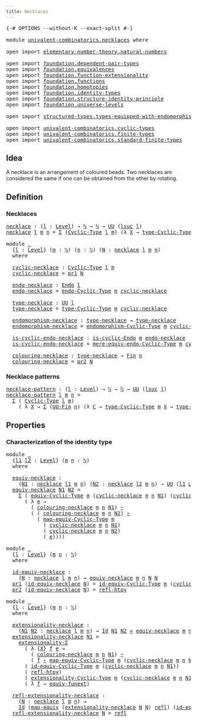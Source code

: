 ```yaml
---
title: Necklaces
---
```


<pre class="Agda"><a id="35" class="Symbol">{-#</a> <a id="39" class="Keyword">OPTIONS</a> <a id="47" class="Pragma">--without-K</a> <a id="59" class="Pragma">--exact-split</a> <a id="73" class="Symbol">#-}</a>

<a id="78" class="Keyword">module</a> <a id="85" href="univalent-combinatorics.necklaces.html" class="Module">univalent-combinatorics.necklaces</a> <a id="119" class="Keyword">where</a>

<a id="126" class="Keyword">open</a> <a id="131" class="Keyword">import</a> <a id="138" href="elementary-number-theory.natural-numbers.html" class="Module">elementary-number-theory.natural-numbers</a>

<a id="180" class="Keyword">open</a> <a id="185" class="Keyword">import</a> <a id="192" href="foundation.dependent-pair-types.html" class="Module">foundation.dependent-pair-types</a>
<a id="224" class="Keyword">open</a> <a id="229" class="Keyword">import</a> <a id="236" href="foundation.equivalences.html" class="Module">foundation.equivalences</a>
<a id="260" class="Keyword">open</a> <a id="265" class="Keyword">import</a> <a id="272" href="foundation.function-extensionality.html" class="Module">foundation.function-extensionality</a>
<a id="307" class="Keyword">open</a> <a id="312" class="Keyword">import</a> <a id="319" href="foundation.functions.html" class="Module">foundation.functions</a>
<a id="340" class="Keyword">open</a> <a id="345" class="Keyword">import</a> <a id="352" href="foundation.homotopies.html" class="Module">foundation.homotopies</a>
<a id="374" class="Keyword">open</a> <a id="379" class="Keyword">import</a> <a id="386" href="foundation.identity-types.html" class="Module">foundation.identity-types</a>
<a id="412" class="Keyword">open</a> <a id="417" class="Keyword">import</a> <a id="424" href="foundation.structure-identity-principle.html" class="Module">foundation.structure-identity-principle</a>
<a id="464" class="Keyword">open</a> <a id="469" class="Keyword">import</a> <a id="476" href="foundation.universe-levels.html" class="Module">foundation.universe-levels</a>

<a id="504" class="Keyword">open</a> <a id="509" class="Keyword">import</a> <a id="516" href="structured-types.types-equipped-with-endomorphisms.html" class="Module">structured-types.types-equipped-with-endomorphisms</a>

<a id="568" class="Keyword">open</a> <a id="573" class="Keyword">import</a> <a id="580" href="univalent-combinatorics.cyclic-types.html" class="Module">univalent-combinatorics.cyclic-types</a>
<a id="617" class="Keyword">open</a> <a id="622" class="Keyword">import</a> <a id="629" href="univalent-combinatorics.finite-types.html" class="Module">univalent-combinatorics.finite-types</a>
<a id="666" class="Keyword">open</a> <a id="671" class="Keyword">import</a> <a id="678" href="univalent-combinatorics.standard-finite-types.html" class="Module">univalent-combinatorics.standard-finite-types</a>
</pre>
## Idea

A necklace is an arrangement of coloured beads. Two necklaces are considered the same if one can be obtained from the other by rotating.

## Definition

### Necklaces

<pre class="Agda"><a id="necklace"></a><a id="914" href="univalent-combinatorics.necklaces.html#914" class="Function">necklace</a> <a id="923" class="Symbol">:</a> <a id="925" class="Symbol">(</a><a id="926" href="univalent-combinatorics.necklaces.html#926" class="Bound">l</a> <a id="928" class="Symbol">:</a> <a id="930" href="Agda.Primitive.html#597" class="Postulate">Level</a><a id="935" class="Symbol">)</a> <a id="937" class="Symbol">→</a> <a id="939" href="elementary-number-theory.natural-numbers.html#1530" class="Datatype">ℕ</a> <a id="941" class="Symbol">→</a> <a id="943" href="elementary-number-theory.natural-numbers.html#1530" class="Datatype">ℕ</a> <a id="945" class="Symbol">→</a> <a id="947" href="foundation-core.universe-levels.html#235" class="Primitive">UU</a> <a id="950" class="Symbol">(</a><a id="951" href="Agda.Primitive.html#780" class="Primitive">lsuc</a> <a id="956" href="univalent-combinatorics.necklaces.html#926" class="Bound">l</a><a id="957" class="Symbol">)</a>
<a id="959" href="univalent-combinatorics.necklaces.html#914" class="Function">necklace</a> <a id="968" href="univalent-combinatorics.necklaces.html#968" class="Bound">l</a> <a id="970" href="univalent-combinatorics.necklaces.html#970" class="Bound">m</a> <a id="972" href="univalent-combinatorics.necklaces.html#972" class="Bound">n</a> <a id="974" class="Symbol">=</a> <a id="976" href="foundation-core.dependent-pair-types.html#515" class="Record">Σ</a> <a id="978" class="Symbol">(</a><a id="979" href="univalent-combinatorics.cyclic-types.html#4225" class="Function">Cyclic-Type</a> <a id="991" href="univalent-combinatorics.necklaces.html#968" class="Bound">l</a> <a id="993" href="univalent-combinatorics.necklaces.html#970" class="Bound">m</a><a id="994" class="Symbol">)</a> <a id="996" class="Symbol">(λ</a> <a id="999" href="univalent-combinatorics.necklaces.html#999" class="Bound">X</a> <a id="1001" class="Symbol">→</a> <a id="1003" href="univalent-combinatorics.cyclic-types.html#4438" class="Function">type-Cyclic-Type</a> <a id="1020" href="univalent-combinatorics.necklaces.html#970" class="Bound">m</a> <a id="1022" href="univalent-combinatorics.necklaces.html#999" class="Bound">X</a> <a id="1024" class="Symbol">→</a> <a id="1026" href="univalent-combinatorics.standard-finite-types.html#2393" class="Function">Fin</a> <a id="1030" href="univalent-combinatorics.necklaces.html#972" class="Bound">n</a><a id="1031" class="Symbol">)</a>

<a id="1034" class="Keyword">module</a> <a id="1041" href="univalent-combinatorics.necklaces.html#1041" class="Module">_</a>
  <a id="1045" class="Symbol">{</a><a id="1046" href="univalent-combinatorics.necklaces.html#1046" class="Bound">l</a> <a id="1048" class="Symbol">:</a> <a id="1050" href="Agda.Primitive.html#597" class="Postulate">Level</a><a id="1055" class="Symbol">}</a> <a id="1057" class="Symbol">(</a><a id="1058" href="univalent-combinatorics.necklaces.html#1058" class="Bound">m</a> <a id="1060" class="Symbol">:</a> <a id="1062" href="elementary-number-theory.natural-numbers.html#1530" class="Datatype">ℕ</a><a id="1063" class="Symbol">)</a> <a id="1065" class="Symbol">(</a><a id="1066" href="univalent-combinatorics.necklaces.html#1066" class="Bound">n</a> <a id="1068" class="Symbol">:</a> <a id="1070" href="elementary-number-theory.natural-numbers.html#1530" class="Datatype">ℕ</a><a id="1071" class="Symbol">)</a> <a id="1073" class="Symbol">(</a><a id="1074" href="univalent-combinatorics.necklaces.html#1074" class="Bound">N</a> <a id="1076" class="Symbol">:</a> <a id="1078" href="univalent-combinatorics.necklaces.html#914" class="Function">necklace</a> <a id="1087" href="univalent-combinatorics.necklaces.html#1046" class="Bound">l</a> <a id="1089" href="univalent-combinatorics.necklaces.html#1058" class="Bound">m</a> <a id="1091" href="univalent-combinatorics.necklaces.html#1066" class="Bound">n</a><a id="1092" class="Symbol">)</a>
  <a id="1096" class="Keyword">where</a>

  <a id="1105" href="univalent-combinatorics.necklaces.html#1105" class="Function">cyclic-necklace</a> <a id="1121" class="Symbol">:</a> <a id="1123" href="univalent-combinatorics.cyclic-types.html#4225" class="Function">Cyclic-Type</a> <a id="1135" href="univalent-combinatorics.necklaces.html#1046" class="Bound">l</a> <a id="1137" href="univalent-combinatorics.necklaces.html#1058" class="Bound">m</a>
  <a id="1141" href="univalent-combinatorics.necklaces.html#1105" class="Function">cyclic-necklace</a> <a id="1157" class="Symbol">=</a> <a id="1159" href="foundation-core.dependent-pair-types.html#605" class="Field">pr1</a> <a id="1163" href="univalent-combinatorics.necklaces.html#1074" class="Bound">N</a>

  <a id="1168" href="univalent-combinatorics.necklaces.html#1168" class="Function">endo-necklace</a> <a id="1182" class="Symbol">:</a> <a id="1184" href="structured-types.types-equipped-with-endomorphisms.html#454" class="Function">Endo</a> <a id="1189" href="univalent-combinatorics.necklaces.html#1046" class="Bound">l</a>
  <a id="1193" href="univalent-combinatorics.necklaces.html#1168" class="Function">endo-necklace</a> <a id="1207" class="Symbol">=</a> <a id="1209" href="univalent-combinatorics.cyclic-types.html#4382" class="Function">endo-Cyclic-Type</a> <a id="1226" href="univalent-combinatorics.necklaces.html#1058" class="Bound">m</a> <a id="1228" href="univalent-combinatorics.necklaces.html#1105" class="Function">cyclic-necklace</a>

  <a id="1247" href="univalent-combinatorics.necklaces.html#1247" class="Function">type-necklace</a> <a id="1261" class="Symbol">:</a> <a id="1263" href="foundation-core.universe-levels.html#235" class="Primitive">UU</a> <a id="1266" href="univalent-combinatorics.necklaces.html#1046" class="Bound">l</a>
  <a id="1270" href="univalent-combinatorics.necklaces.html#1247" class="Function">type-necklace</a> <a id="1284" class="Symbol">=</a> <a id="1286" href="univalent-combinatorics.cyclic-types.html#4438" class="Function">type-Cyclic-Type</a> <a id="1303" href="univalent-combinatorics.necklaces.html#1058" class="Bound">m</a> <a id="1305" href="univalent-combinatorics.necklaces.html#1105" class="Function">cyclic-necklace</a>

  <a id="1324" href="univalent-combinatorics.necklaces.html#1324" class="Function">endomorphism-necklace</a> <a id="1346" class="Symbol">:</a> <a id="1348" href="univalent-combinatorics.necklaces.html#1247" class="Function">type-necklace</a> <a id="1362" class="Symbol">→</a> <a id="1364" href="univalent-combinatorics.necklaces.html#1247" class="Function">type-necklace</a>
  <a id="1380" href="univalent-combinatorics.necklaces.html#1324" class="Function">endomorphism-necklace</a> <a id="1402" class="Symbol">=</a> <a id="1404" href="univalent-combinatorics.cyclic-types.html#4513" class="Function">endomorphism-Cyclic-Type</a> <a id="1429" href="univalent-combinatorics.necklaces.html#1058" class="Bound">m</a> <a id="1431" href="univalent-combinatorics.necklaces.html#1105" class="Function">cyclic-necklace</a>

  <a id="1450" href="univalent-combinatorics.necklaces.html#1450" class="Function">is-cyclic-endo-necklace</a> <a id="1474" class="Symbol">:</a> <a id="1476" href="univalent-combinatorics.cyclic-types.html#4121" class="Function">is-cyclic-Endo</a> <a id="1491" href="univalent-combinatorics.necklaces.html#1058" class="Bound">m</a> <a id="1493" href="univalent-combinatorics.necklaces.html#1168" class="Function">endo-necklace</a>
  <a id="1509" href="univalent-combinatorics.necklaces.html#1450" class="Function">is-cyclic-endo-necklace</a> <a id="1533" class="Symbol">=</a> <a id="1535" href="univalent-combinatorics.cyclic-types.html#4643" class="Function">mere-equiv-endo-Cyclic-Type</a> <a id="1563" href="univalent-combinatorics.necklaces.html#1058" class="Bound">m</a> <a id="1565" href="univalent-combinatorics.necklaces.html#1105" class="Function">cyclic-necklace</a>

  <a id="1584" href="univalent-combinatorics.necklaces.html#1584" class="Function">colouring-necklace</a> <a id="1603" class="Symbol">:</a> <a id="1605" href="univalent-combinatorics.necklaces.html#1247" class="Function">type-necklace</a> <a id="1619" class="Symbol">→</a> <a id="1621" href="univalent-combinatorics.standard-finite-types.html#2393" class="Function">Fin</a> <a id="1625" href="univalent-combinatorics.necklaces.html#1066" class="Bound">n</a>
  <a id="1629" href="univalent-combinatorics.necklaces.html#1584" class="Function">colouring-necklace</a> <a id="1648" class="Symbol">=</a> <a id="1650" href="foundation-core.dependent-pair-types.html#617" class="Field">pr2</a> <a id="1654" href="univalent-combinatorics.necklaces.html#1074" class="Bound">N</a>
</pre>
### Necklace patterns

<pre class="Agda"><a id="necklace-pattern"></a><a id="1692" href="univalent-combinatorics.necklaces.html#1692" class="Function">necklace-pattern</a> <a id="1709" class="Symbol">:</a> <a id="1711" class="Symbol">(</a><a id="1712" href="univalent-combinatorics.necklaces.html#1712" class="Bound">l</a> <a id="1714" class="Symbol">:</a> <a id="1716" href="Agda.Primitive.html#597" class="Postulate">Level</a><a id="1721" class="Symbol">)</a> <a id="1723" class="Symbol">→</a> <a id="1725" href="elementary-number-theory.natural-numbers.html#1530" class="Datatype">ℕ</a> <a id="1727" class="Symbol">→</a> <a id="1729" href="elementary-number-theory.natural-numbers.html#1530" class="Datatype">ℕ</a> <a id="1731" class="Symbol">→</a> <a id="1733" href="foundation-core.universe-levels.html#235" class="Primitive">UU</a> <a id="1736" class="Symbol">(</a><a id="1737" href="Agda.Primitive.html#780" class="Primitive">lsuc</a> <a id="1742" href="univalent-combinatorics.necklaces.html#1712" class="Bound">l</a><a id="1743" class="Symbol">)</a>
<a id="1745" href="univalent-combinatorics.necklaces.html#1692" class="Function">necklace-pattern</a> <a id="1762" href="univalent-combinatorics.necklaces.html#1762" class="Bound">l</a> <a id="1764" href="univalent-combinatorics.necklaces.html#1764" class="Bound">m</a> <a id="1766" href="univalent-combinatorics.necklaces.html#1766" class="Bound">n</a> <a id="1768" class="Symbol">=</a>
  <a id="1772" href="foundation-core.dependent-pair-types.html#515" class="Record">Σ</a> <a id="1774" class="Symbol">(</a> <a id="1776" href="univalent-combinatorics.cyclic-types.html#4225" class="Function">Cyclic-Type</a> <a id="1788" href="univalent-combinatorics.necklaces.html#1762" class="Bound">l</a> <a id="1790" href="univalent-combinatorics.necklaces.html#1764" class="Bound">m</a><a id="1791" class="Symbol">)</a>
    <a id="1797" class="Symbol">(</a> <a id="1799" class="Symbol">λ</a> <a id="1801" href="univalent-combinatorics.necklaces.html#1801" class="Bound">X</a> <a id="1803" class="Symbol">→</a> <a id="1805" href="foundation-core.dependent-pair-types.html#515" class="Record">Σ</a> <a id="1807" class="Symbol">(</a><a id="1808" href="univalent-combinatorics.finite-types.html#5852" class="Function">UU-Fin</a> <a id="1815" href="univalent-combinatorics.necklaces.html#1766" class="Bound">n</a><a id="1816" class="Symbol">)</a> <a id="1818" class="Symbol">(λ</a> <a id="1821" href="univalent-combinatorics.necklaces.html#1821" class="Bound">C</a> <a id="1823" class="Symbol">→</a> <a id="1825" href="univalent-combinatorics.cyclic-types.html#4438" class="Function">type-Cyclic-Type</a> <a id="1842" href="univalent-combinatorics.necklaces.html#1764" class="Bound">m</a> <a id="1844" href="univalent-combinatorics.necklaces.html#1801" class="Bound">X</a> <a id="1846" class="Symbol">→</a> <a id="1848" href="univalent-combinatorics.finite-types.html#5914" class="Function">type-UU-Fin</a> <a id="1860" href="univalent-combinatorics.necklaces.html#1766" class="Bound">n</a> <a id="1862" href="univalent-combinatorics.necklaces.html#1821" class="Bound">C</a><a id="1863" class="Symbol">))</a>
</pre>
## Properties

### Characterization of the identity type

<pre class="Agda"><a id="1937" class="Keyword">module</a> <a id="1944" href="univalent-combinatorics.necklaces.html#1944" class="Module">_</a>
  <a id="1948" class="Symbol">{</a><a id="1949" href="univalent-combinatorics.necklaces.html#1949" class="Bound">l1</a> <a id="1952" href="univalent-combinatorics.necklaces.html#1952" class="Bound">l2</a> <a id="1955" class="Symbol">:</a> <a id="1957" href="Agda.Primitive.html#597" class="Postulate">Level</a><a id="1962" class="Symbol">}</a> <a id="1964" class="Symbol">(</a><a id="1965" href="univalent-combinatorics.necklaces.html#1965" class="Bound">m</a> <a id="1967" href="univalent-combinatorics.necklaces.html#1967" class="Bound">n</a> <a id="1969" class="Symbol">:</a> <a id="1971" href="elementary-number-theory.natural-numbers.html#1530" class="Datatype">ℕ</a><a id="1972" class="Symbol">)</a>
  <a id="1976" class="Keyword">where</a>
  
  <a id="1987" href="univalent-combinatorics.necklaces.html#1987" class="Function">equiv-necklace</a> <a id="2002" class="Symbol">:</a>
    <a id="2008" class="Symbol">(</a><a id="2009" href="univalent-combinatorics.necklaces.html#2009" class="Bound">N1</a> <a id="2012" class="Symbol">:</a> <a id="2014" href="univalent-combinatorics.necklaces.html#914" class="Function">necklace</a> <a id="2023" href="univalent-combinatorics.necklaces.html#1949" class="Bound">l1</a> <a id="2026" href="univalent-combinatorics.necklaces.html#1965" class="Bound">m</a> <a id="2028" href="univalent-combinatorics.necklaces.html#1967" class="Bound">n</a><a id="2029" class="Symbol">)</a> <a id="2031" class="Symbol">(</a><a id="2032" href="univalent-combinatorics.necklaces.html#2032" class="Bound">N2</a> <a id="2035" class="Symbol">:</a> <a id="2037" href="univalent-combinatorics.necklaces.html#914" class="Function">necklace</a> <a id="2046" href="univalent-combinatorics.necklaces.html#1952" class="Bound">l2</a> <a id="2049" href="univalent-combinatorics.necklaces.html#1965" class="Bound">m</a> <a id="2051" href="univalent-combinatorics.necklaces.html#1967" class="Bound">n</a><a id="2052" class="Symbol">)</a> <a id="2054" class="Symbol">→</a> <a id="2056" href="foundation-core.universe-levels.html#235" class="Primitive">UU</a> <a id="2059" class="Symbol">(</a><a id="2060" href="univalent-combinatorics.necklaces.html#1949" class="Bound">l1</a> <a id="2063" href="Agda.Primitive.html#810" class="Primitive Operator">⊔</a> <a id="2065" href="univalent-combinatorics.necklaces.html#1952" class="Bound">l2</a><a id="2067" class="Symbol">)</a>
  <a id="2071" href="univalent-combinatorics.necklaces.html#1987" class="Function">equiv-necklace</a> <a id="2086" href="univalent-combinatorics.necklaces.html#2086" class="Bound">N1</a> <a id="2089" href="univalent-combinatorics.necklaces.html#2089" class="Bound">N2</a> <a id="2092" class="Symbol">=</a>
    <a id="2098" href="foundation-core.dependent-pair-types.html#515" class="Record">Σ</a> <a id="2100" class="Symbol">(</a> <a id="2102" href="univalent-combinatorics.cyclic-types.html#6272" class="Function">equiv-Cyclic-Type</a> <a id="2120" href="univalent-combinatorics.necklaces.html#1965" class="Bound">m</a> <a id="2122" class="Symbol">(</a><a id="2123" href="univalent-combinatorics.necklaces.html#1105" class="Function">cyclic-necklace</a> <a id="2139" href="univalent-combinatorics.necklaces.html#1965" class="Bound">m</a> <a id="2141" href="univalent-combinatorics.necklaces.html#1967" class="Bound">n</a> <a id="2143" href="univalent-combinatorics.necklaces.html#2086" class="Bound">N1</a><a id="2145" class="Symbol">)</a> <a id="2147" class="Symbol">(</a><a id="2148" href="univalent-combinatorics.necklaces.html#1105" class="Function">cyclic-necklace</a> <a id="2164" href="univalent-combinatorics.necklaces.html#1965" class="Bound">m</a> <a id="2166" href="univalent-combinatorics.necklaces.html#1967" class="Bound">n</a> <a id="2168" href="univalent-combinatorics.necklaces.html#2089" class="Bound">N2</a><a id="2170" class="Symbol">))</a>
      <a id="2179" class="Symbol">(</a> <a id="2181" class="Symbol">λ</a> <a id="2183" href="univalent-combinatorics.necklaces.html#2183" class="Bound">e</a> <a id="2185" class="Symbol">→</a>
        <a id="2195" class="Symbol">(</a> <a id="2197" href="univalent-combinatorics.necklaces.html#1584" class="Function">colouring-necklace</a> <a id="2216" href="univalent-combinatorics.necklaces.html#1965" class="Bound">m</a> <a id="2218" href="univalent-combinatorics.necklaces.html#1967" class="Bound">n</a> <a id="2220" href="univalent-combinatorics.necklaces.html#2086" class="Bound">N1</a><a id="2222" class="Symbol">)</a> <a id="2224" href="foundation-core.homotopies.html#627" class="Function Operator">~</a>
        <a id="2234" class="Symbol">(</a> <a id="2236" class="Symbol">(</a> <a id="2238" href="univalent-combinatorics.necklaces.html#1584" class="Function">colouring-necklace</a> <a id="2257" href="univalent-combinatorics.necklaces.html#1965" class="Bound">m</a> <a id="2259" href="univalent-combinatorics.necklaces.html#1967" class="Bound">n</a> <a id="2261" href="univalent-combinatorics.necklaces.html#2089" class="Bound">N2</a><a id="2263" class="Symbol">)</a> <a id="2265" href="foundation-core.functions.html#420" class="Function Operator">∘</a>
          <a id="2277" class="Symbol">(</a> <a id="2279" href="univalent-combinatorics.cyclic-types.html#6579" class="Function">map-equiv-Cyclic-Type</a> <a id="2301" href="univalent-combinatorics.necklaces.html#1965" class="Bound">m</a>
            <a id="2315" class="Symbol">(</a> <a id="2317" href="univalent-combinatorics.necklaces.html#1105" class="Function">cyclic-necklace</a> <a id="2333" href="univalent-combinatorics.necklaces.html#1965" class="Bound">m</a> <a id="2335" href="univalent-combinatorics.necklaces.html#1967" class="Bound">n</a> <a id="2337" href="univalent-combinatorics.necklaces.html#2086" class="Bound">N1</a><a id="2339" class="Symbol">)</a>
            <a id="2353" class="Symbol">(</a> <a id="2355" href="univalent-combinatorics.necklaces.html#1105" class="Function">cyclic-necklace</a> <a id="2371" href="univalent-combinatorics.necklaces.html#1965" class="Bound">m</a> <a id="2373" href="univalent-combinatorics.necklaces.html#1967" class="Bound">n</a> <a id="2375" href="univalent-combinatorics.necklaces.html#2089" class="Bound">N2</a><a id="2377" class="Symbol">)</a>
            <a id="2391" class="Symbol">(</a> <a id="2393" href="univalent-combinatorics.necklaces.html#2183" class="Bound">e</a><a id="2394" class="Symbol">))))</a>

<a id="2400" class="Keyword">module</a> <a id="2407" href="univalent-combinatorics.necklaces.html#2407" class="Module">_</a>
  <a id="2411" class="Symbol">{</a><a id="2412" href="univalent-combinatorics.necklaces.html#2412" class="Bound">l</a> <a id="2414" class="Symbol">:</a> <a id="2416" href="Agda.Primitive.html#597" class="Postulate">Level</a><a id="2421" class="Symbol">}</a> <a id="2423" class="Symbol">(</a><a id="2424" href="univalent-combinatorics.necklaces.html#2424" class="Bound">m</a> <a id="2426" href="univalent-combinatorics.necklaces.html#2426" class="Bound">n</a> <a id="2428" class="Symbol">:</a> <a id="2430" href="elementary-number-theory.natural-numbers.html#1530" class="Datatype">ℕ</a><a id="2431" class="Symbol">)</a>
  <a id="2435" class="Keyword">where</a>

  <a id="2444" href="univalent-combinatorics.necklaces.html#2444" class="Function">id-equiv-necklace</a> <a id="2462" class="Symbol">:</a>
    <a id="2468" class="Symbol">(</a><a id="2469" href="univalent-combinatorics.necklaces.html#2469" class="Bound">N</a> <a id="2471" class="Symbol">:</a> <a id="2473" href="univalent-combinatorics.necklaces.html#914" class="Function">necklace</a> <a id="2482" href="univalent-combinatorics.necklaces.html#2412" class="Bound">l</a> <a id="2484" href="univalent-combinatorics.necklaces.html#2424" class="Bound">m</a> <a id="2486" href="univalent-combinatorics.necklaces.html#2426" class="Bound">n</a><a id="2487" class="Symbol">)</a> <a id="2489" class="Symbol">→</a> <a id="2491" href="univalent-combinatorics.necklaces.html#1987" class="Function">equiv-necklace</a> <a id="2506" href="univalent-combinatorics.necklaces.html#2424" class="Bound">m</a> <a id="2508" href="univalent-combinatorics.necklaces.html#2426" class="Bound">n</a> <a id="2510" href="univalent-combinatorics.necklaces.html#2469" class="Bound">N</a> <a id="2512" href="univalent-combinatorics.necklaces.html#2469" class="Bound">N</a>
  <a id="2516" href="foundation-core.dependent-pair-types.html#605" class="Field">pr1</a> <a id="2520" class="Symbol">(</a><a id="2521" href="univalent-combinatorics.necklaces.html#2444" class="Function">id-equiv-necklace</a> <a id="2539" href="univalent-combinatorics.necklaces.html#2539" class="Bound">N</a><a id="2540" class="Symbol">)</a> <a id="2542" class="Symbol">=</a> <a id="2544" href="univalent-combinatorics.cyclic-types.html#7111" class="Function">id-equiv-Cyclic-Type</a> <a id="2565" href="univalent-combinatorics.necklaces.html#2424" class="Bound">m</a> <a id="2567" class="Symbol">(</a><a id="2568" href="univalent-combinatorics.necklaces.html#1105" class="Function">cyclic-necklace</a> <a id="2584" href="univalent-combinatorics.necklaces.html#2424" class="Bound">m</a> <a id="2586" href="univalent-combinatorics.necklaces.html#2426" class="Bound">n</a> <a id="2588" href="univalent-combinatorics.necklaces.html#2539" class="Bound">N</a><a id="2589" class="Symbol">)</a>
  <a id="2593" href="foundation-core.dependent-pair-types.html#617" class="Field">pr2</a> <a id="2597" class="Symbol">(</a><a id="2598" href="univalent-combinatorics.necklaces.html#2444" class="Function">id-equiv-necklace</a> <a id="2616" href="univalent-combinatorics.necklaces.html#2616" class="Bound">N</a><a id="2617" class="Symbol">)</a> <a id="2619" class="Symbol">=</a> <a id="2621" href="foundation-core.homotopies.html#741" class="Function">refl-htpy</a>

<a id="2632" class="Keyword">module</a> <a id="2639" href="univalent-combinatorics.necklaces.html#2639" class="Module">_</a>
  <a id="2643" class="Symbol">{</a><a id="2644" href="univalent-combinatorics.necklaces.html#2644" class="Bound">l</a> <a id="2646" class="Symbol">:</a> <a id="2648" href="Agda.Primitive.html#597" class="Postulate">Level</a><a id="2653" class="Symbol">}</a> <a id="2655" class="Symbol">(</a><a id="2656" href="univalent-combinatorics.necklaces.html#2656" class="Bound">m</a> <a id="2658" href="univalent-combinatorics.necklaces.html#2658" class="Bound">n</a> <a id="2660" class="Symbol">:</a> <a id="2662" href="elementary-number-theory.natural-numbers.html#1530" class="Datatype">ℕ</a><a id="2663" class="Symbol">)</a>
  <a id="2667" class="Keyword">where</a>
  
  <a id="2678" href="univalent-combinatorics.necklaces.html#2678" class="Function">extensionality-necklace</a> <a id="2702" class="Symbol">:</a>
    <a id="2708" class="Symbol">(</a><a id="2709" href="univalent-combinatorics.necklaces.html#2709" class="Bound">N1</a> <a id="2712" href="univalent-combinatorics.necklaces.html#2712" class="Bound">N2</a> <a id="2715" class="Symbol">:</a> <a id="2717" href="univalent-combinatorics.necklaces.html#914" class="Function">necklace</a> <a id="2726" href="univalent-combinatorics.necklaces.html#2644" class="Bound">l</a> <a id="2728" href="univalent-combinatorics.necklaces.html#2656" class="Bound">m</a> <a id="2730" href="univalent-combinatorics.necklaces.html#2658" class="Bound">n</a><a id="2731" class="Symbol">)</a> <a id="2733" class="Symbol">→</a> <a id="2735" href="foundation-core.identity-types.html#1767" class="Datatype">Id</a> <a id="2738" href="univalent-combinatorics.necklaces.html#2709" class="Bound">N1</a> <a id="2741" href="univalent-combinatorics.necklaces.html#2712" class="Bound">N2</a> <a id="2744" href="foundation-core.equivalences.html#1621" class="Function Operator">≃</a> <a id="2746" href="univalent-combinatorics.necklaces.html#1987" class="Function">equiv-necklace</a> <a id="2761" href="univalent-combinatorics.necklaces.html#2656" class="Bound">m</a> <a id="2763" href="univalent-combinatorics.necklaces.html#2658" class="Bound">n</a> <a id="2765" href="univalent-combinatorics.necklaces.html#2709" class="Bound">N1</a> <a id="2768" href="univalent-combinatorics.necklaces.html#2712" class="Bound">N2</a>
  <a id="2773" href="univalent-combinatorics.necklaces.html#2678" class="Function">extensionality-necklace</a> <a id="2797" href="univalent-combinatorics.necklaces.html#2797" class="Bound">N1</a> <a id="2800" class="Symbol">=</a>
    <a id="2806" href="foundation.structure-identity-principle.html#2926" class="Function">extensionality-Σ</a>
      <a id="2829" class="Symbol">(</a> <a id="2831" class="Symbol">λ</a> <a id="2833" class="Symbol">{</a><a id="2834" href="univalent-combinatorics.necklaces.html#2834" class="Bound">X</a><a id="2835" class="Symbol">}</a> <a id="2837" href="univalent-combinatorics.necklaces.html#2837" class="Bound">f</a> <a id="2839" href="univalent-combinatorics.necklaces.html#2839" class="Bound">e</a> <a id="2841" class="Symbol">→</a>
        <a id="2851" class="Symbol">(</a> <a id="2853" href="univalent-combinatorics.necklaces.html#1584" class="Function">colouring-necklace</a> <a id="2872" href="univalent-combinatorics.necklaces.html#2656" class="Bound">m</a> <a id="2874" href="univalent-combinatorics.necklaces.html#2658" class="Bound">n</a> <a id="2876" href="univalent-combinatorics.necklaces.html#2797" class="Bound">N1</a><a id="2878" class="Symbol">)</a> <a id="2880" href="foundation-core.homotopies.html#627" class="Function Operator">~</a>
        <a id="2890" class="Symbol">(</a> <a id="2892" href="univalent-combinatorics.necklaces.html#2837" class="Bound">f</a> <a id="2894" href="foundation-core.functions.html#420" class="Function Operator">∘</a> <a id="2896" href="univalent-combinatorics.cyclic-types.html#6579" class="Function">map-equiv-Cyclic-Type</a> <a id="2918" href="univalent-combinatorics.necklaces.html#2656" class="Bound">m</a> <a id="2920" class="Symbol">(</a><a id="2921" href="univalent-combinatorics.necklaces.html#1105" class="Function">cyclic-necklace</a> <a id="2937" href="univalent-combinatorics.necklaces.html#2656" class="Bound">m</a> <a id="2939" href="univalent-combinatorics.necklaces.html#2658" class="Bound">n</a> <a id="2941" href="univalent-combinatorics.necklaces.html#2797" class="Bound">N1</a><a id="2943" class="Symbol">)</a> <a id="2945" href="univalent-combinatorics.necklaces.html#2834" class="Bound">X</a> <a id="2947" href="univalent-combinatorics.necklaces.html#2839" class="Bound">e</a><a id="2948" class="Symbol">))</a>
      <a id="2957" class="Symbol">(</a> <a id="2959" href="univalent-combinatorics.cyclic-types.html#7111" class="Function">id-equiv-Cyclic-Type</a> <a id="2980" href="univalent-combinatorics.necklaces.html#2656" class="Bound">m</a> <a id="2982" class="Symbol">(</a><a id="2983" href="univalent-combinatorics.necklaces.html#1105" class="Function">cyclic-necklace</a> <a id="2999" href="univalent-combinatorics.necklaces.html#2656" class="Bound">m</a> <a id="3001" href="univalent-combinatorics.necklaces.html#2658" class="Bound">n</a> <a id="3003" href="univalent-combinatorics.necklaces.html#2797" class="Bound">N1</a><a id="3005" class="Symbol">))</a>
      <a id="3014" class="Symbol">(</a> <a id="3016" href="foundation-core.homotopies.html#741" class="Function">refl-htpy</a><a id="3025" class="Symbol">)</a>
      <a id="3033" class="Symbol">(</a> <a id="3035" href="univalent-combinatorics.cyclic-types.html#8132" class="Function">extensionality-Cyclic-Type</a> <a id="3062" href="univalent-combinatorics.necklaces.html#2656" class="Bound">m</a> <a id="3064" class="Symbol">(</a><a id="3065" href="univalent-combinatorics.necklaces.html#1105" class="Function">cyclic-necklace</a> <a id="3081" href="univalent-combinatorics.necklaces.html#2656" class="Bound">m</a> <a id="3083" href="univalent-combinatorics.necklaces.html#2658" class="Bound">n</a> <a id="3085" href="univalent-combinatorics.necklaces.html#2797" class="Bound">N1</a><a id="3087" class="Symbol">))</a>
      <a id="3096" class="Symbol">(</a> <a id="3098" class="Symbol">λ</a> <a id="3100" href="univalent-combinatorics.necklaces.html#3100" class="Bound">f</a> <a id="3102" class="Symbol">→</a> <a id="3104" href="foundation-core.function-extensionality.html#1301" class="Function">equiv-funext</a><a id="3116" class="Symbol">)</a>

  <a id="3121" href="univalent-combinatorics.necklaces.html#3121" class="Function">refl-extensionality-necklace</a> <a id="3150" class="Symbol">:</a>
    <a id="3156" class="Symbol">(</a><a id="3157" href="univalent-combinatorics.necklaces.html#3157" class="Bound">N</a> <a id="3159" class="Symbol">:</a> <a id="3161" href="univalent-combinatorics.necklaces.html#914" class="Function">necklace</a> <a id="3170" href="univalent-combinatorics.necklaces.html#2644" class="Bound">l</a> <a id="3172" href="univalent-combinatorics.necklaces.html#2656" class="Bound">m</a> <a id="3174" href="univalent-combinatorics.necklaces.html#2658" class="Bound">n</a><a id="3175" class="Symbol">)</a> <a id="3177" class="Symbol">→</a>
    <a id="3183" href="foundation-core.identity-types.html#1767" class="Datatype">Id</a> <a id="3186" class="Symbol">(</a><a id="3187" href="foundation-core.equivalences.html#1821" class="Function">map-equiv</a> <a id="3197" class="Symbol">(</a><a id="3198" href="univalent-combinatorics.necklaces.html#2678" class="Function">extensionality-necklace</a> <a id="3222" href="univalent-combinatorics.necklaces.html#3157" class="Bound">N</a> <a id="3224" href="univalent-combinatorics.necklaces.html#3157" class="Bound">N</a><a id="3225" class="Symbol">)</a> <a id="3227" href="foundation-core.identity-types.html#1820" class="InductiveConstructor">refl</a><a id="3231" class="Symbol">)</a> <a id="3233" class="Symbol">(</a><a id="3234" href="univalent-combinatorics.necklaces.html#2444" class="Function">id-equiv-necklace</a> <a id="3252" href="univalent-combinatorics.necklaces.html#2656" class="Bound">m</a> <a id="3254" href="univalent-combinatorics.necklaces.html#2658" class="Bound">n</a> <a id="3256" href="univalent-combinatorics.necklaces.html#3157" class="Bound">N</a><a id="3257" class="Symbol">)</a>
  <a id="3261" href="univalent-combinatorics.necklaces.html#3121" class="Function">refl-extensionality-necklace</a> <a id="3290" href="univalent-combinatorics.necklaces.html#3290" class="Bound">N</a> <a id="3292" class="Symbol">=</a> <a id="3294" href="foundation-core.identity-types.html#1820" class="InductiveConstructor">refl</a>
</pre>